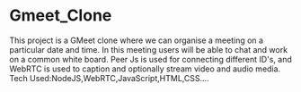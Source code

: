 # Gmeet_Clone
This project is a GMeet clone where we can organise a meeting on a particular date and time. In this meeting users will be able to chat and work on a common white board. Peer Js is used for connecting different ID's, and WebRTC is used to caption and optionally stream video and audio media. Tech Used:NodeJS,WebRTC,JavaScript,HTML,CSS....
